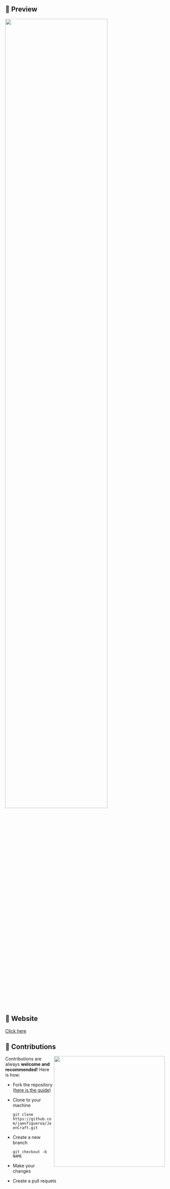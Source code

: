 ## 📌 Preview

<div >
  <img src="./assets/preview.gif" align="center" style="width: 80%" />
</div>

## 📌 Website

[Click here](http://https://jaenfigueroa.github.io/JaenCraft/ "Click here")

## 📌 Contributions
<img align='right' src="https://octodex.github.com/images/forktocat.jpg" width="350">


Contributions are always **welcome and recommended**! Here is how:
- Fork the repository ([here is the guide](https://docs.github.com/es/get-started/quickstart/fork-a-repo))
- Clone to your machine 

  `git clone https://github.com/jaenfigueroa/JaenCraft.git`
  
- Create a new branch

  `git checkout -b NAME`

- Make your changes
- Create a pull requets

